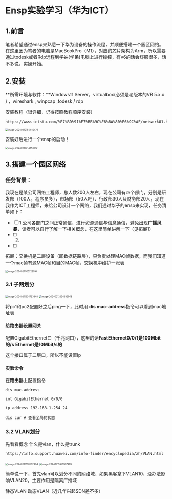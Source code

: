 # Ensp实验学习（华为ICT）

## 1.前言

笔者希望通过ensp来熟悉一下华为设备的操作流程，并顺便搭建一个园区网络。在这里因为笔者的电脑是MacBookPro（M1），对应的芯片架构为Arm，所以需要通过todesk或者Rdp远程到~~学妹~~(学弟)电脑上进行操控，有v6的话会舒服很多，话不多说，实操开始。

## 2.安装

**所需环境与软件：**Windows11 Server，virtualbox(必须是老版本的VB 5.x.x ) ，wireshark , winpcap ,todesk / rdp

安装教程（很详细，记得按照教程顺序安装）

```
https://www.ictstu.com/%E7%BD%91%E7%BB%9C%E6%8A%80%E6%9C%AF/network01.html
```

<img src="/Users/zder/Library/Application Support/typora-user-images/image-20240210184440479.png" alt="image-20240210184440479" style="zoom:50%;" />

安装好后进行一个ensp的启动！

<img src="/Users/zder/Library/Application Support/typora-user-images/image-20240210214853012.png" alt="image-20240210214853012" style="zoom:50%;" />

## 3.搭建一个园区网络

### 任务背景：

我现在是某公司网络工程师，总人数200人左右，现在公司有四个部门，分别是研发部（100人，程序员多），市场部（50人吧）、行政部30人及财务部20人，现在我作为ICT工程师，来给公司设计一个网络，我们通过华子的ensp来实现，任务清单如下：

- [ ] 1.公司各部门之间正常通信，进行资源通信与信息通信，避免出现**广播风暴**，读者可以自行了解一下相关概念，在这里简单讲解一下（见拓展1）
- [ ] 2.
- [ ] 

拓展：交换机是二层设备（即数据链路层），只负责处理MAC帧数据，而我们知道一个mac帧有源MAC帧和目的MAC帧，交换机中维护一张表

<img src="/Users/zder/Library/Application Support/typora-user-images/image-20240211105728010.png" alt="image-20240211105728010" style="zoom:50%;" />

### 3.1 子网划分

<img src="/Users/zder/Library/Application Support/typora-user-images/image-20240211234753848.png" alt="image-20240211234753848" style="zoom:50%;" />

<img src="/Users/zder/Library/Application Support/typora-user-images/image-20240213224532948.png" alt="image-20240213224532948" style="zoom:50%;" />

将pc1和pc2配置好之后ping一下，此时用 **dis mac-address**指令可以看到mac地址表

#### 给路由器设置网关

配置GigabitEthernet口（千兆网口），这里的话**FastEthernet0/0/1是100Mbit的/s** **Ethernet是10Mbit/s的**

这个接口属于二层口，所以不能设置Ip

#### 实验命令

在**路由器**上配置指令

```
dis mac-address
```

```
int GigabitEthernet 0/0/0
```

```
ip address 192.168.1.254 24
```

```
dis cur # 查看全局的状态
```

### 3.2 VLAN划分

先看看概念 什么是vlan，什么是trunk

```
https://info.support.huawei.com/info-finder/encyclopedia/zh/VLAN.html
```

<img src="/Users/zder/Library/Application Support/typora-user-images/image-20240215160502984.png" alt="image-20240215160502984" style="zoom:50%;" />

<img src="/Users/zder/Library/Application Support/typora-user-images/image-20240215160907999.png" alt="image-20240215160907999" style="zoom:50%;" />

简单说一下，首先vlan可以划分不同的网络域，如果黑客拿下VLAN10，没办法影响VLAN20，主要作用是隔离广播域

静态VLAN 动态VLAN（近几年兴起SDN差不多）

